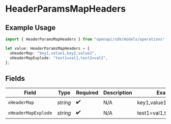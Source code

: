 # HeaderParamsMapHeaders

## Example Usage

```typescript
import { HeaderParamsMapHeaders } from "openapi/sdk/models/operations";

let value: HeaderParamsMapHeaders = {
  xHeaderMap: "key1,value1,key2,value2",
  xHeaderMapExplode: "test1=val1,test2=val2",
};
```

## Fields

| Field                   | Type                    | Required                | Description             | Example                 |
| ----------------------- | ----------------------- | ----------------------- | ----------------------- | ----------------------- |
| `xHeaderMap`            | *string*                | :heavy_check_mark:      | N/A                     | key1,value1,key2,value2 |
| `xHeaderMapExplode`     | *string*                | :heavy_check_mark:      | N/A                     | test1=val1,test2=val2   |